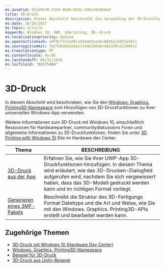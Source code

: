 ```yaml
---
ms.assetid: 551d4e70-312d-4b40-8d3e-336ce934e0ad
title: 3D-Druck
description: Dieser Abschnitt beschreibt die Verwendung der 3D-Druckfunktionen in Ihrer Universellen Windows-App.
ms.date: 10/26/2017
ms.topic: article
keywords: Windows 10, UWP, 3dprinting, 3D--Druck
ms.localizationpriority: medium
ms.openlocfilehash: e9f9cf7a7ed9ca432d42aa1bc082b3cb853ed4fc
ms.sourcegitcommit: 7b2febddb3e8a17c9ab158abcdd2a59ce126661c
ms.translationtype: MT
ms.contentlocale: de-DE
ms.lasthandoff: 08/31/2020
ms.locfileid: "89175484"
---
```

# <a name="3d-printing"></a>3D-Druck


In diesem Abschnitt wird beschrieben, wie Sie den [Windows. Graphics. Printing3D-Namespace](/uwp/api/windows.graphics.printing3d) zum Hinzufügen von 3D-Druckfunktionen zu ihrer universellen Windows-App verwenden.  

Weitere Informationen zum 3D-Druck mit Windows 10, einschließlich Ressourcen für Hardwarepartner, communitydiskussions Foren und allgemeine Informationen zu 3D-Druckfunktionen, finden Sie unter [3D Printing with Windows 10](https://developer.microsoft.com/windows/hardware/3d-print/windows-3d-printing) Site im Hardware dev Center.

| Thema | BESCHREIBUNG |
|-------|-------------|
| [3D-Druck aus der App](3d-print-from-app.md) | Erfahren Sie, wie Sie Ihrer UWP-App 3D-Druckfunktionen hinzufügen. In diesem Thema wird erläutert, wie das 3D-Drucken-Dialogfeld aufgerufen wird, nachdem Sie sich vergewissert haben, dass das 3D-Modell gedruckt werden kann und im richtigen Format vorliegt. |
| [Generieren eines 3MF-Pakets](generate-3mf.md) | Beschreibt die Struktur des 3D-Fertigungs Format Dateityps und die Art und Weise, wie Sie mit den Windows. Graphics. Printing3D-APIs erstellt und bearbeitet werden kann. |

## <a name="related-topics"></a>Zugehörige Themen

* [3D-Druck mit Windows 10 (Hardware Dev Center)](https://developer.microsoft.com/windows/hardware/3d-print/windows-3d-printing)
* [Windows. Graphics. Printing3D-Namespace](/uwp/api/windows.graphics.printing3d)
* [Beispiel für 3D-Druck](https://github.com/Microsoft/Windows-universal-samples/tree/master/Samples/3DPrinting)
* [3D-Druck aus Unity-Beispiel](https://github.com/Microsoft/Windows-universal-samples/tree/master/Samples/3DPrintingFromUnity)

 